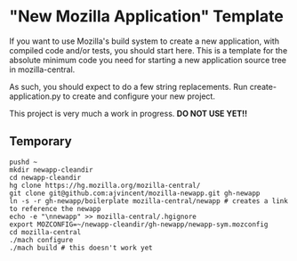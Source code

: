 # "New Mozilla Application" Template

If you want to use Mozilla's build system to create a new application, with compiled code and/or tests, you should start here.  This is a template for the absolute minimum code you need for starting a new application source tree in mozilla-central.

As such, you should expect to do a few string replacements.  Run create-application.py to create and configure your new project.

This project is very much a work in progress.  **DO NOT USE YET!!**

## Temporary

```/bin/bash
pushd ~
mkdir newapp-cleandir
cd newapp-cleandir
hg clone https://hg.mozilla.org/mozilla-central/
git clone git@github.com:ajvincent/mozilla-newapp.git gh-newapp
ln -s -r gh-newapp/boilerplate mozilla-central/newapp # creates a link to reference the newapp
echo -e "\nnewapp" >> mozilla-central/.hgignore
export MOZCONFIG=~/newapp-cleandir/gh-newapp/newapp-sym.mozconfig
cd mozilla-central
./mach configure
./mach build # this doesn't work yet
```
